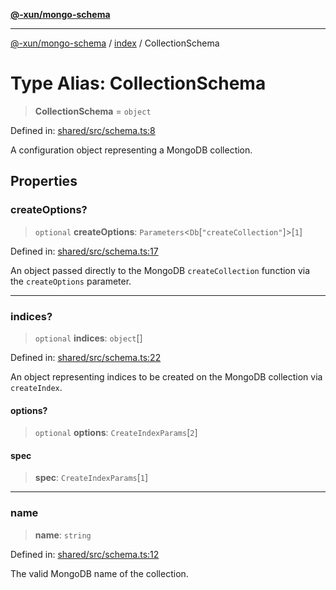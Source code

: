 [**@-xun/mongo-schema**](../../README.md)

***

[@-xun/mongo-schema](../../README.md) / [index](../README.md) / CollectionSchema

# Type Alias: CollectionSchema

> **CollectionSchema** = `object`

Defined in: [shared/src/schema.ts:8](https://github.com/Xunnamius/mongo-utils/blob/dc008237cea91d9e0ab0ac3c2601605520a63c0f/packages/shared/src/schema.ts#L8)

A configuration object representing a MongoDB collection.

## Properties

### createOptions?

> `optional` **createOptions**: `Parameters`\<`Db`\[`"createCollection"`\]\>\[`1`\]

Defined in: [shared/src/schema.ts:17](https://github.com/Xunnamius/mongo-utils/blob/dc008237cea91d9e0ab0ac3c2601605520a63c0f/packages/shared/src/schema.ts#L17)

An object passed directly to the MongoDB `createCollection` function via
the `createOptions` parameter.

***

### indices?

> `optional` **indices**: `object`[]

Defined in: [shared/src/schema.ts:22](https://github.com/Xunnamius/mongo-utils/blob/dc008237cea91d9e0ab0ac3c2601605520a63c0f/packages/shared/src/schema.ts#L22)

An object representing indices to be created on the MongoDB collection via
`createIndex`.

#### options?

> `optional` **options**: `CreateIndexParams`\[`2`\]

#### spec

> **spec**: `CreateIndexParams`\[`1`\]

***

### name

> **name**: `string`

Defined in: [shared/src/schema.ts:12](https://github.com/Xunnamius/mongo-utils/blob/dc008237cea91d9e0ab0ac3c2601605520a63c0f/packages/shared/src/schema.ts#L12)

The valid MongoDB name of the collection.
